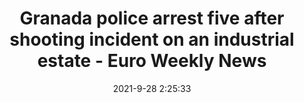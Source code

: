 ---
"title": "Granada police arrest five after shooting incident on an industrial estate - Euro Weekly News"
"date": "2021-9-28 2:25:33"
"feed_name": "GOOGLENEWSINDUSTRIAL"
"feed_website": "https://news.google.com/search?q=industrial%2Bincident&hl=en-US&gl=US&ceid=US:en"
"feed_rss": "https://news.google.com/rss/search?q=industrial%2Bincident&hl=en-US&gl=US&ceid=US:en"
"link": "https://www.euroweeklynews.com/2021/09/28/granada-police-arrest-five-after-shooting-incident-on-an-industrial-estate/"
"source": "{'href': 'https://www.euroweeklynews.com', 'title': 'Euro Weekly News'}"
"file": "_posts/2021-1-1-0b31dda8fffb15671870dc24bb6f9b165e73c4ad.md"
"accident": "1"
"drilling": "0"
"dead": "0"
"injured": "5"
"arrested": "0"
"where": "industrial site"
"place": "unknown place"
---
